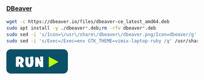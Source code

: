 ### [DBeaver](https://dbeaver.io/)
```bash
wget -c https://dbeaver.io/files/dbeaver-ce_latest_amd64.deb
sudo apt install -y ./dbeaver*.deb;rm -rfv dbeaver*.deb
sudo sed -i 's/Icon=\/usr\/share\/dbeaver\/dbeaver.png/Icon=dbeaver/g' /usr/share/applications/dbeaver.desktop
sudo sed -i 's/Exec=/Exec=env GTK_THEME=vimix-laptop-ruby /g' /usr/share/applications/dbeaver.desktop
```
[![bashrun-url](../resources/bashrun.png)](br://https://raw.githubusercontent.com/rauldipeas/Unity-XP/master/extras/dbeaver.md)